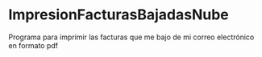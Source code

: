 # ImpresionFacturasBajadasNube
Programa para imprimir las facturas que me bajo de mi correo electrónico en formato pdf
